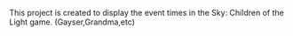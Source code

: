 
This project is created to display the event times in the Sky: Children of the Light game. (Gayser,Grandma,etc)
